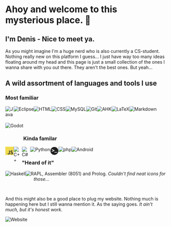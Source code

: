 # Ahoy and welcome to this mysterious place. 👋

## I'm Denis - Nice to meet ya. 

As you might imagine I'm a huge nerd who is also currently a CS-student. Nothing really new on this platform I guess...
I just have way too many ideas floating around my head and this page is just a small collection of the ones I wanna share with you out there. 
They aren't the best ones. But yeah...

## A wild assortment of languages and tools I use

### Most familiar

<img align="left" alt="Java" width="26px" src="https://upload.wikimedia.org/wikipedia/en/thumb/3/30/Java_programming_language_logo.svg/234px-Java_programming_language_logo.svg.png" />

<!-- By Source (WP:NFCC#4), Fair use, https://en.wikipedia.org/w/index.php?curid=51298819 -->

<img align="left" alt="Eclipse" height="38px" src="https://upload.wikimedia.org/wikipedia/commons/thumb/d/d0/Eclipse-Luna-Logo.svg/1024px-Eclipse-Luna-Logo.svg.png" />

<!-- By Eclipse Foundation - http://www.eclipse.org/artwork/, Public Domain, https://commons.wikimedia.org/w/index.php?curid=73373554 -->

<img align="left" alt="HTML" height="48px" src="https://upload.wikimedia.org/wikipedia/commons/thumb/6/61/HTML5_logo_and_wordmark.svg/1024px-HTML5_logo_and_wordmark.svg.png" />

<!-- By W3C, CC BY 3.0, https://commons.wikimedia.org/w/index.php?curid=12736763 -->

<img align="left" alt="CSS" height="48px" src="https://upload.wikimedia.org/wikipedia/commons/thumb/d/d5/CSS3_logo_and_wordmark.svg/800px-CSS3_logo_and_wordmark.svg.png" />

<!-- By Rudloff - File:CSS3_and_HTML5_badges.svg, CC BY 3.0, https://commons.wikimedia.org/w/index.php?curid=49121103 -->

<img align="left" alt="MySQL" height="52px" src="https://upload.wikimedia.org/wikipedia/en/thumb/d/dd/MySQL_logo.svg/1024px-MySQL_logo.svg.png" />

<!-- By Source, Fair use, https://en.wikipedia.org/w/index.php?curid=67634535 -->

<img align="left" alt="Git" height="36px" src="https://upload.wikimedia.org/wikipedia/commons/thumb/e/e0/Git-logo.svg/1024px-Git-logo.svg.png" />

<!-- By Jason Long - http://git-scm.com/downloads/logos, CC BY 3.0, https://commons.wikimedia.org/w/index.php?curid=19329352 -->

<img align="left" alt="AHK" height="52px" src="https://upload.wikimedia.org/wikipedia/commons/3/36/AutoHotkey_logo.png" />

<!-- By Chris Mallett - autohotkey.com (Direct link), GPL, https://commons.wikimedia.org/w/index.php?curid=7819328 -->

<img align="left" alt="LaTeX" height="52px" src="https://upload.wikimedia.org/wikipedia/commons/thumb/4/45/LaTeX_project_logo_bird.svg/1024px-LaTeX_project_logo_bird.svg.png" />

<!-- By Jonas Jacek jonas.me, CC BY 4.0, https://commons.wikimedia.org/w/index.php?curid=89012582 -->

<img align="left" alt="Markdown" height="52px" src="https://upload.wikimedia.org/wikipedia/commons/thumb/4/48/Markdown-mark.svg/1024px-Markdown-mark.svg.png" />

<!-- By Dustin Curtis - https://github.com/dcurtis/markdown-mark/tree/master/svg, CC0, https://commons.wikimedia.org/w/index.php?curid=31095459 -->

<img align="left" alt="Godot" height="52px" src="https://upload.wikimedia.org/wikipedia/commons/thumb/5/5a/Godot_logo.svg/1024px-Godot_logo.svg.png" />

<!-- By Andrea Calabró - logo.svg (originally godot_logo.svg) in Godot Engine at GitHub, CC BY 3.0, https://commons.wikimedia.org/w/index.php?curid=40939493 -->

<br/>
<br/>
<br/>
<br/>

### Kinda familar

<img align="left" alt="JavaScript" width="26px" src="https://raw.githubusercontent.com/github/explore/80688e429a7d4ef2fca1e82350fe8e3517d3494d/topics/javascript/javascript.png" />

<img align="left" alt="C++" width="26px" src="https://upload.wikimedia.org/wikipedia/commons/thumb/1/18/ISO_C%2B%2B_Logo.svg/800px-ISO_C%2B%2B_Logo.svg.png" />

<!-- By Jeremy Kratz - https://github.com/isocpp/logos, Public Domain, https://commons.wikimedia.org/w/index.php?curid=62851110 -->

<img align="left" alt="C#" width="26px" src="https://upload.wikimedia.org/wikipedia/commons/thumb/0/0d/C_Sharp_wordmark.svg/1024px-C_Sharp_wordmark.svg.png" />

<!-- By Jason Groce - https://github.com/dotnet/docs/blob/cb475ed45f881e9462e34764480d3b0ebce85e91/docs/images/hub/csharp.svg, Public Domain, https://commons.wikimedia.org/w/index.php?curid=21111649 -->

<img align="left" alt="Python" height="26px" src="https://upload.wikimedia.org/wikipedia/commons/thumb/f/f8/Python_logo_and_wordmark.svg/1024px-Python_logo_and_wordmark.svg.png" />

<!-- By ™/®Python Software Foundation - http://www.python.org/community/logos/, GPL, https://commons.wikimedia.org/w/index.php?curid=34991637 -->

<img align="left" alt="Terminal" width="26px" src="https://raw.githubusercontent.com/github/explore/80688e429a7d4ef2fca1e82350fe8e3517d3494d/topics/terminal/terminal.png" />

<img align="left" alt="php" height="26px" src="https://upload.wikimedia.org/wikipedia/commons/thumb/2/27/PHP-logo.svg/1024px-PHP-logo.svg.png" />

<!-- By Colin Viebrock - http://php.net/logos, CC BY-SA 4.0, https://commons.wikimedia.org/w/index.php?curid=9632398 -->

<img align="left" alt="Android" height="26px" src="https://upload.wikimedia.org/wikipedia/commons/thumb/3/31/Android_robot_head.svg/1024px-Android_robot_head.svg.png" />

<!-- By Original: GoogleVectorization: Fishbulb - Powered by PogoBox - https://logos.fandom.com/wiki/File:Android2019_robot.svg, CC BY 3.0, https://commons.wikimedia.org/w/index.php?curid=82028561 -->

<br/>

### "Heard of it"

<img align="left" alt="Haskell" height="26px" src="https://upload.wikimedia.org/wikipedia/en/thumb/4/4d/Logo_of_the_Haskell_programming_language.svg/1024px-Logo_of_the_Haskell_programming_language.svg.png" />

<!-- By Source (WP:NFCC#4), Fair use, https://en.wikipedia.org/w/index.php?curid=64796495 -->

<img align="left" alt="R" height="26px" src="https://upload.wikimedia.org/wikipedia/commons/thumb/1/1b/R_logo.svg/1024px-R_logo.svg.png" />

<!-- By Hadley Wickham and others at RStudio - https://www.r-project.org/logo/, CC BY-SA 4.0, https://commons.wikimedia.org/w/index.php?curid=35599651 -->

APL, Assembler (8051) and Prolog. *Couldn't find neat icons for those...*

<br/>

And this might also be a good place to plug my website. Nothing much is happening here but I still wanna mention it. 
As the saying goes. *It ain't much, but it's honest work.*

<a href="https://denisthiessen.de/">
  <img align="left" alt="Website" height="52px" src="https://img-premium.flaticon.com/png/512/1006/1006771.png?token=exp=1621283127~hmac=22e421d54d4bbac65f784851ff11cc08" />
</a>

<!-- Icon made by Freepik from www.flaticon.com -->
